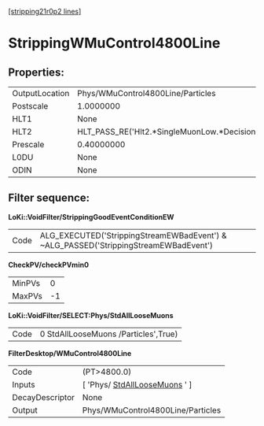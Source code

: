 [[stripping21r0p2 lines]](./stripping21r0p2-ew)

# StrippingWMuControl4800Line

## Properties:

|                |                                                |
|----------------|------------------------------------------------|
| OutputLocation | Phys/WMuControl4800Line/Particles              |
| Postscale      | 1.0000000                                      |
| HLT1           | None                                           |
| HLT2           | HLT_PASS_RE('Hlt2.\*SingleMuonLow.\*Decision') |
| Prescale       | 0.40000000                                     |
| L0DU           | None                                           |
| ODIN           | None                                           |

## Filter sequence:

**LoKi::VoidFilter/StrippingGoodEventConditionEW**

|      |                                                                                       |
|------|---------------------------------------------------------------------------------------|
| Code | ALG_EXECUTED('StrippingStreamEWBadEvent') & \~ALG_PASSED('StrippingStreamEWBadEvent') |

**CheckPV/checkPVmin0**

|        |     |
|--------|-----|
| MinPVs | 0   |
| MaxPVs | -1  |

**LoKi::VoidFilter/SELECT:Phys/StdAllLooseMuons**

|      |                                      |
|------|--------------------------------------|
| Code | 0 StdAllLooseMuons /Particles',True) |

**FilterDesktop/WMuControl4800Line**

|                 |                                                                       |
|-----------------|-----------------------------------------------------------------------|
| Code            | (PT\>4800.0)                                                          |
| Inputs          | [ 'Phys/ [StdAllLooseMuons](./stripping21r0p2-stdallloosemuons) ' ] |
| DecayDescriptor | None                                                                  |
| Output          | Phys/WMuControl4800Line/Particles                                     |
